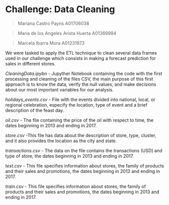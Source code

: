 # **Challenge: Data Cleaning**
> Mariana Castro Payns A01706038

> Maria de los Angeles Arista Huerta A01369984

> Marcela Ibarra Mora A01231973

We were tasked to apply the ETL technique to clean several data frames used in our challenge which consists in making a forecast prediction for sales in different stores.

*CleaningData.ipybn* - Jupyther Notebook containing the code with the first processing and cleaning of the files CSV, the main purpose of this first approach is to know the data, verify the null values, and make decisions about our most important variables for our analysis.

*holidays_events.csv* - File with the events divided into national, local, or regional celebration, especify the location, type of event and a brief description of the feast day.

*oil.csv* - The file containing the price of the oil with respect to time, the dates beginning in 2013 and ending in 2017.

*store.csv* -This file has data about the description of store, type, cluster, and it also provides the location as the city and state.

*transactions.csv* - The data on the file contains the transactions (USD) and type of store, the dates beginning in 2013 and ending in 2017.

*test.csv* - This file specifies information about stores, the family of products and their sales and promotions, the dates beginning in 2013 and ending in 2017.

*train.csv* - This file specifies information about stores, the family of products and their sales and promotions, the dates beginning in 2013 and ending in 2017.
